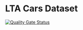 # LTA Cars Dataset

[![Quality Gate Status](https://sonarcloud.io/api/project_badges/measure?project=ruchernchong_lta-cars-dataset&metric=alert_status)](https://sonarcloud.io/summary/new_code?id=ruchernchong_lta-cars-dataset)
